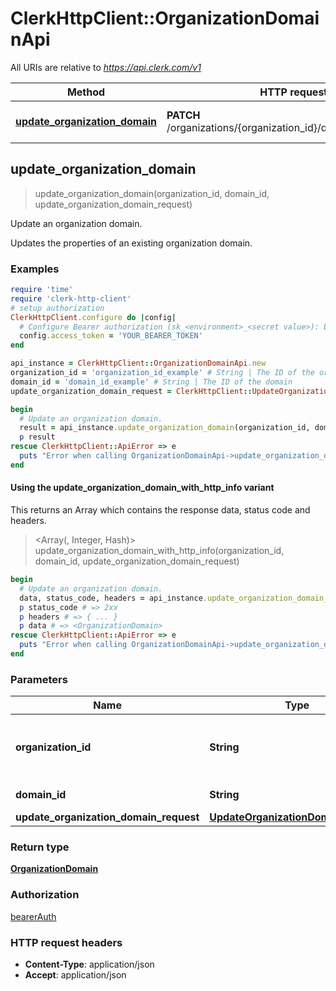 # ClerkHttpClient::OrganizationDomainApi

All URIs are relative to *https://api.clerk.com/v1*

| Method | HTTP request | Description |
| ------ | ------------ | ----------- |
| [**update_organization_domain**](OrganizationDomainApi.md#update_organization_domain) | **PATCH** /organizations/{organization_id}/domains/{domain_id} | Update an organization domain. |


## update_organization_domain

> <OrganizationDomain> update_organization_domain(organization_id, domain_id, update_organization_domain_request)

Update an organization domain.

Updates the properties of an existing organization domain.

### Examples

```ruby
require 'time'
require 'clerk-http-client'
# setup authorization
ClerkHttpClient.configure do |config|
  # Configure Bearer authorization (sk_<environment>_<secret value>): bearerAuth
  config.access_token = 'YOUR_BEARER_TOKEN'
end

api_instance = ClerkHttpClient::OrganizationDomainApi.new
organization_id = 'organization_id_example' # String | The ID of the organization the domain belongs to
domain_id = 'domain_id_example' # String | The ID of the domain
update_organization_domain_request = ClerkHttpClient::UpdateOrganizationDomainRequest.new # UpdateOrganizationDomainRequest | 

begin
  # Update an organization domain.
  result = api_instance.update_organization_domain(organization_id, domain_id, update_organization_domain_request)
  p result
rescue ClerkHttpClient::ApiError => e
  puts "Error when calling OrganizationDomainApi->update_organization_domain: #{e}"
end
```

#### Using the update_organization_domain_with_http_info variant

This returns an Array which contains the response data, status code and headers.

> <Array(<OrganizationDomain>, Integer, Hash)> update_organization_domain_with_http_info(organization_id, domain_id, update_organization_domain_request)

```ruby
begin
  # Update an organization domain.
  data, status_code, headers = api_instance.update_organization_domain_with_http_info(organization_id, domain_id, update_organization_domain_request)
  p status_code # => 2xx
  p headers # => { ... }
  p data # => <OrganizationDomain>
rescue ClerkHttpClient::ApiError => e
  puts "Error when calling OrganizationDomainApi->update_organization_domain_with_http_info: #{e}"
end
```

### Parameters

| Name | Type | Description | Notes |
| ---- | ---- | ----------- | ----- |
| **organization_id** | **String** | The ID of the organization the domain belongs to |  |
| **domain_id** | **String** | The ID of the domain |  |
| **update_organization_domain_request** | [**UpdateOrganizationDomainRequest**](UpdateOrganizationDomainRequest.md) |  |  |

### Return type

[**OrganizationDomain**](OrganizationDomain.md)

### Authorization

[bearerAuth](../README.md#bearerAuth)

### HTTP request headers

- **Content-Type**: application/json
- **Accept**: application/json

